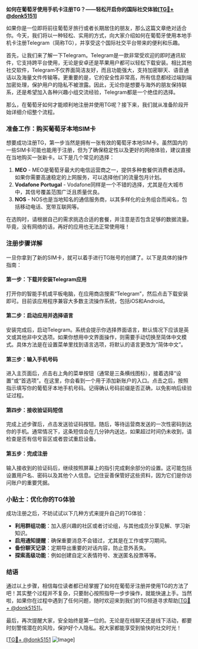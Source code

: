 **如何在葡萄牙使用手机卡注册TG？——轻松开启你的国际社交体验[[TG💪+ @donk5151](https://t.me/s/donk5151)]**

如果你是一位即将前往葡萄牙旅行或者长期居住的朋友，那么这篇文章绝对适合你。今天，我们将以一种轻松、实用的方式，向大家介绍如何在葡萄牙使用本地手机卡注册Telegram（简称TG），并享受这个国际社交平台带来的便利和乐趣。

首先，让我们来了解一下Telegram。Telegram是一款非常受欢迎的即时通讯软件，它支持跨平台使用，无论是安卓还是苹果用户都可以轻松下载安装。相比其他社交软件，Telegram不仅界面简洁友好，而且功能强大，支持加密聊天、语音通话以及海量文件传输等。更重要的是，它的安全性非常高，所有信息都经过端到端加密处理，保护用户的隐私不被泄露。因此，无论你是想要与海外的朋友保持联系，还是希望加入各种兴趣小组交流经验，Telegram都是一个绝佳的选择。

那么，在葡萄牙如何才能顺利地注册并使用TG呢？接下来，我们就从准备阶段开始详细介绍整个流程。

### 准备工作：购买葡萄牙本地SIM卡

想要成功注册TG，第一步当然是拥有一张有效的葡萄牙本地SIM卡。虽然国内的一些SIM卡可能也能用于注册，但为了确保稳定性以及更好的网络体验，建议直接在当地购买一张新卡。以下是几个常见的选择：

1. **MEO** - MEO是葡萄牙最大的电信运营商之一，提供多种套餐供消费者选择。如果你需要高速稳定的上网服务，可以选择他们的流量包月计划。
2. **Vodafone Portugal** - Vodafone同样是一个不错的选择，尤其是在大城市中，其信号覆盖范围广泛且质量优良。
3. **NOS** - NOS也是当地知名的通信服务商，以其多样化的业务组合而闻名，包括移动电话、宽带互联网等。

在选购时，请根据自己的需求挑选合适的套餐，并注意是否包含足够的数据流量。毕竟，没有网络的话，再好的应用也无法正常使用哦！

### 注册步骤详解

一旦你拿到了新的SIM卡，就可以着手进行TG账号的创建了。以下是具体的操作指南：

#### 第一步：下载并安装Telegram应用
打开你的智能手机或平板电脑，在应用商店搜索“Telegram”，然后点击下载安装即可。目前该应用程序兼容大多数主流操作系统，包括iOS和Android。

#### 第二步：启动应用并选择语言
安装完成后，启动Telegram。系统会提示你选择界面语言，默认情况下应该是英文或其他非中文选项。如果你想用中文界面操作，则需要手动切换至简体中文模式。具体方法是在设置菜单里找到语言选项，将默认的语言更改为“简体中文”。

#### 第三步：输入手机号码
进入主页面后，点击右上角的菜单按钮（通常是三条横线图标），接着选择“设置”或“首选项”。在这里，你会看到一个用于添加新账户的入口。点击之后，按照指示填写你的葡萄牙本地手机号码。记得确认号码前缀是否正确，以免影响后续验证过程。

#### 第四步：接收验证码短信
完成上述步骤后，点击发送验证码按钮。随后，等待运营商发送的一次性密码到达你的手机。通常情况下，这条短信会在几分钟内送达，如果超过时间仍未收到，请检查是否有信号盲区或者尝试重启设备。

#### 第五步：完成注册
输入接收到的验证码后，继续按照屏幕上的指引完成剩余部分的设置。这可能包括设置用户名、密码以及其他个人信息。记住妥善保管好这些资料，因为它们是你访问账户的重要凭据。

### 小贴士：优化你的TG体验

成功注册之后，不妨试试以下几种方式来提升自己的TG体验：

- **利用群组功能**：加入感兴趣的社区或者讨论组，与其他成员分享见解、学习新知识。
- **启用通知提醒**：确保重要消息不会错过，尤其是在工作或学习期间。
- **备份聊天记录**：定期导出重要的对话内容，防止意外丢失。
- **探索高级功能**：例如创建自定义表情符号、发送匿名投票等等。

### 结语

通过以上步骤，相信每位读者都已经掌握了如何在葡萄牙注册并使用TG的方法了吧！其实整个过程并不复杂，只要耐心按照指导一步步操作，就能快速上手。当然啦，如果你在过程中遇到了任何问题，随时欢迎来到我们的TG频道寻求帮助[[TG💪+ @donk5151](https://t.me/s/donk5151)]。

最后，再次提醒大家，安全始终是第一位的。无论是在线聊天还是线下活动，都要时刻警惕潜在的风险，保护好个人隐私。祝大家都能享受到愉快的社交时光！

[[TG💪+ @donk5151](https://t.me/s/donk5151) ![Image](https://i.postimg.cc/rwNCRYN7/Snipaste-2025-04-30-17-27-05.png)]